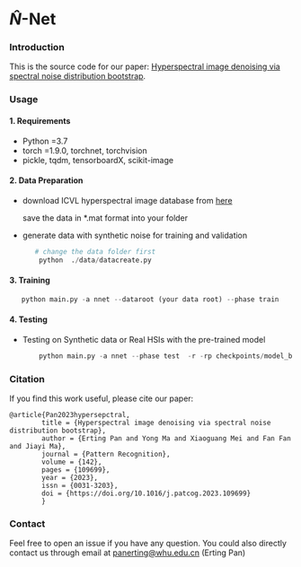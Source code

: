 # $\hat{N}$-Net
### Introduction

This is the source code for our paper: [Hyperspectral image denoising via spectral noise distribution bootstrap](https://www.sciencedirect.com/science/article/pii/S0031320323003977).

### Usage

#### 1. Requirements

- Python =3.7 
- torch =1.9.0, torchnet, torchvision
- pickle, tqdm, tensorboardX, scikit-image

#### 2. Data Preparation

- download ICVL hyperspectral image database from [here](http://icvl.cs.bgu.ac.il/hyperspectral/) 

  save the data in *.mat format into your folder

- generate data with synthetic noise for training and validation

  ```python
     # change the data folder first
      python  ./data/datacreate.py
  ```


#### 3. Training

```python
   python main.py -a nnet --dataroot (your data root) --phase train
```

#### 4. Testing

- Testing on Synthetic data or Real HSIs with the pre-trained model

  ```python
      python main.py -a nnet --phase test  -r -rp checkpoints/model_best.pth
  ```

### Citation

If you find this work useful, please cite our paper:

```
@article{Pan2023hypersepctral,
        title = {Hyperspectral image denoising via spectral noise distribution bootstrap},
        author = {Erting Pan and Yong Ma and Xiaoguang Mei and Fan Fan and Jiayi Ma},
        journal = {Pattern Recognition},
        volume = {142},
        pages = {109699},
        year = {2023},
        issn = {0031-3203},
        doi = {https://doi.org/10.1016/j.patcog.2023.109699}
        }
```

### Contact 

Feel free to open an issue if you have any question. You could also directly contact us through email at [panerting@whu.edu.cn](mailto:panerting@whu.edu.cn) (Erting Pan)

